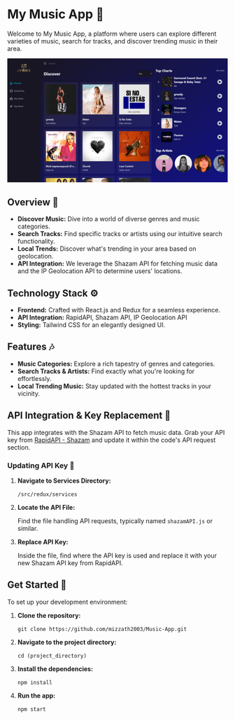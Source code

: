# My Music App 🎵

Welcome to My Music App, a platform where users can explore different varieties of music, search for tracks, and discover trending music in their area.

[![Music App](img1.png)](https://mizzath-lyrics-app.netlify.app)

## Overview 🌟

- **Discover Music:** Dive into a world of diverse genres and music categories.
- **Search Tracks:** Find specific tracks or artists using our intuitive search functionality.
- **Local Trends:** Discover what's trending in your area based on geolocation.
- **API Integration:** We leverage the Shazam API for fetching music data and the IP Geolocation API to determine users' locations.

## Technology Stack ⚙️

- **Frontend:** Crafted with React.js and Redux for a seamless experience.
- **API Integration:** RapidAPI, Shazam API, IP Geolocation API
- **Styling:** Tailwind CSS for an elegantly designed UI.

## Features 🎶

- **Music Categories:** Explore a rich tapestry of genres and categories.
- **Search Tracks & Artists:** Find exactly what you're looking for effortlessly.
- **Local Trending Music:** Stay updated with the hottest tracks in your vicinity.

## API Integration & Key Replacement 🔑

This app integrates with the Shazam API to fetch music data. Grab your API key from [RapidAPI - Shazam](https://rapidapi.com/search/shazam) and update it within the code's API request section.

### Updating API Key 🔄

1. **Navigate to Services Directory:**

    ```plaintext
    /src/redux/services
    ```

2. **Locate the API File:**

    Find the file handling API requests, typically named `shazamAPI.js` or similar.

3. **Replace API Key:**

    Inside the file, find where the API key is used and replace it with your new Shazam API key from RapidAPI.

## Get Started 🚀

To set up your development environment:

1. **Clone the repository:**

    ```shell
    git clone https://github.com/mizzath2003/Music-App.git
    ```

2. **Navigate to the project directory:**

    ```shell
    cd (project_directory)
    ```

3. **Install the dependencies:**

    ```shell
    npm install
    ```

4. **Run the app:**

    ```shell
    npm start
    ```

